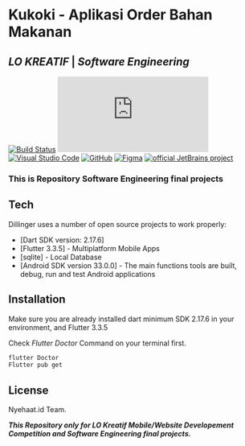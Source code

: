 # Kukoki - Aplikasi Order Bahan Makanan
## _LO KREATIF_ | _Software Engineering_


[![Build Status](https://travis-ci.org/joemccann/dillinger.svg?branch=master)](https://travis-ci.org/joemccann/dillinger)
[![GitHub commits](https://badgen.net/github/commits/Naereen/Strapdown.js)](https://GitHub.com/Naereen/StrapDown.js/commit/)
[![Visual Studio Code](https://img.shields.io/badge/--007ACC?logo=visual%20studio%20code&logoColor=ffffff)](https://code.visualstudio.com/)
[![GitHub](https://img.shields.io/badge/--181717?logo=github&logoColor=ffffff)](https://github.com/)
[![Figma](https://img.shields.io/badge/--F24E1E?logo=figma&logoColor=ffffff)](https://www.figma.com/)
[![official JetBrains project](http://jb.gg/badges/official.svg)](https://confluence.jetbrains.com/display/ALL/JetBrains+on+GitHub)
### This is Repository Software Engineering final projects





## Tech

Dillinger uses a number of open source projects to work properly:

- [Dart SDK version: 2.17.6]
- [Flutter 3.3.5] - Multiplatform Mobile Apps
- [sqlite] - Local Database
- [Android SDK version 33.0.0] - The main functions tools are built, debug, run and test Android applications





## Installation

Make sure you are already installed dart minimum SDK 2.17.6 in your environment, and Flutter 3.3.5

Check _Flutter Doctor_ Command on your terminal first.

```sh
flutter Doctor
Flutter pub get
```

## License

Nyehaat.id Team.

**_This Repository only for LO Kreatif Mobile/Website Developement Competition and Software Engineering final projects._**


